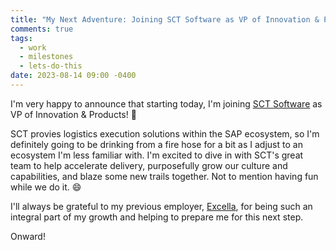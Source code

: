 ```yaml
---
title: "My Next Adventure: Joining SCT Software as VP of Innovation & Products!"
comments: true
tags:
  - work
  - milestones
  - lets-do-this
date: 2023-08-14 09:00 -0400
---
```

I'm very happy to announce that starting today, I'm joining [SCT Software](https://sctsoftware.com) as VP of Innovation & Products! :tada:

SCT provies logistics execution solutions within the SAP ecosystem, so I'm definitely going to be drinking from a fire hose for a bit as I adjust to an ecosystem I'm less familiar with. I'm excited to dive in with SCT's great team to help accelerate delivery, purposefully grow our culture and capabilities, and blaze some new trails together. Not to mention having fun while we do it. :smile:

I'll always be grateful to my previous employer, [Excella](https://excella.com), for being such an integral part of my growth and helping to prepare me for this next step.

Onward!
